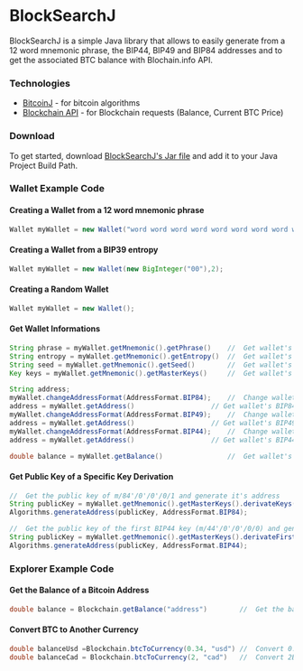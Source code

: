 # BlockSearchJ

BlockSearchJ is a simple Java library that allows to easily generate from a 12 word mnemonic phrase, the BIP44, BIP49 and BIP84 addresses and to get the associated BTC balance with Blochain.info API.

### Technologies
* [BitcoinJ](https://github.com/bitcoinj/bitcoinj#getting-started) - for bitcoin algorithms
* [Blockchain API](https://www.blockchain.com/api/blockchain_api) - for Blockchain requests (Balance, Current BTC Price)

### Download

To get started, download [BlockSearchJ's Jar file](https://github.com/MaximBacar/BlockSearchJ/blob/master/BlockSearchJ.jar?raw=true) and add it to your Java Project Build Path.

### Wallet Example Code

#### Creating a Wallet from a 12 word mnemonic phrase

```java
Wallet myWallet = new Wallet("word word word word word word word word word word word word");
```
#### Creating a Wallet from a BIP39 entropy
```java
Wallet myWallet = new Wallet(new BigInteger("00"),2);
```
#### Creating a Random Wallet
```java
Wallet myWallet = new Wallet();
```

#### Get Wallet Informations
```java
String phrase = myWallet.getMnemonic().getPhrase()    //  Get wallet's 12 word mnemonic phrase
String entropy = myWallet.getMnemonic().getEntropy()  //  Get wallet's binary entropy
String seed = myWallet.getMnemonic().getSeed()        //  Get wallet's BIP39 seed
Key keys = myWallet.getMnemonic().getMasterKeys()     //  Get wallet's master keys (public and private)

String address;
myWallet.changeAddressFormat(AddressFormat.BIP84);    //  Change wallet's address format to BIP84
address = myWallet.getAddress()                   // Get wallet's BIP84 first address
myWallet.changeAddressFormat(AddressFormat.BIP49);    //  Change wallet's address format to BIP49
address = myWallet.getAddress()                   // Get wallet's BIP49 first address
myWallet.changeAddressFormat(AddressFormat.BIP44);    //  Change wallet's address format to BIP44
address = myWallet.getAddress()                   // Get wallet's BIP44 first address

double balance = myWallet.getBalance()                //  Get wallet's balance of the first address of the selected address format

```
#### Get Public Key of a Specific Key Derivation
```java
//  Get the public key of m/84'/0'/0'/0/1 and generate it's address
String publicKey = myWallet.getMnemonic().getMasterKeys().derivateKeys("m/84'/0'/0'/0/1").getPublicKey();
Algorithms.generateAddress(publicKey, AddressFormat.BIP84);

//  Get the public key of the first BIP44 key (m/44'/0'/0'/0/0) and generate it's address
String publicKey = myWallet.getMnemonic().getMasterKeys().derivateFirstKey(AddressFormat.BIP44).getPublicKey();
Algorithms.generateAddress(publicKey, AddressFormat.BIP44);
```

### Explorer Example Code

#### Get the Balance of a Bitcoin Address
```java
double balance = Blockchain.getBalance("address")        //  Get the balance in BTC of an address
```

#### Convert BTC to Another Currency
```java
double balanceUsd =Blockchain.btcToCurrency(0.34, "usd") //  Convert 0.34BTC to USD
double balanceCad = Blockchain.btcToCurrency(2, "cad")   //  Convert 2BTC to CAD
```

